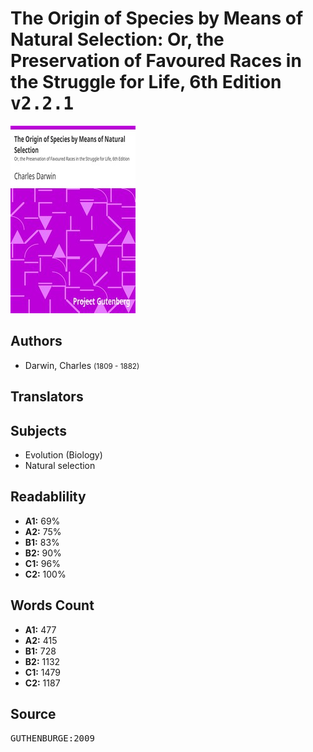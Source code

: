 # The Origin of Species by Means of Natural Selection: Or, the Preservation of Favoured Races in the Struggle for Life, 6th Edition <kbd>v2.2.1</kbd>

![](./cover.medium.jpg "")

## Authors


 - Darwin, Charles <small>(1809 - 1882)</small>

## Translators



## Subjects


 - Evolution (Biology)
 - Natural selection

## Readablility


 - **A1:** 69%
 - **A2:** 75%
 - **B1:** 83%
 - **B2:** 90%
 - **C1:** 96%
 - **C2:** 100%

## Words Count


 - **A1:** 477
 - **A2:** 415
 - **B1:** 728
 - **B2:** 1132
 - **C1:** 1479
 - **C2:** 1187

## Source


<kbd>GUTHENBURGE:2009</kbd>
